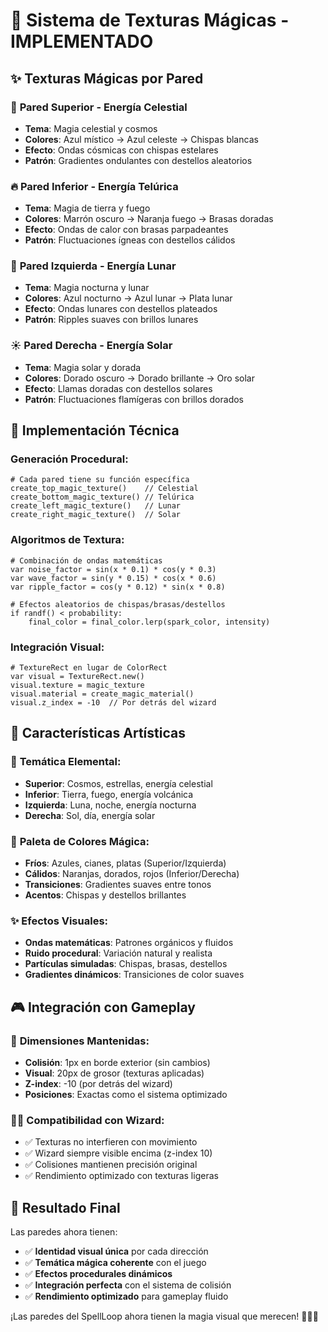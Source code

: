 # 🎨 Sistema de Texturas Mágicas - IMPLEMENTADO

## ✨ Texturas Mágicas por Pared

### 🌌 **Pared Superior** - Energía Celestial
- **Tema**: Magia celestial y cosmos
- **Colores**: Azul místico → Azul celeste → Chispas blancas
- **Efecto**: Ondas cósmicas con chispas estelares
- **Patrón**: Gradientes ondulantes con destellos aleatorios

### 🔥 **Pared Inferior** - Energía Telúrica  
- **Tema**: Magia de tierra y fuego
- **Colores**: Marrón oscuro → Naranja fuego → Brasas doradas
- **Efecto**: Ondas de calor con brasas parpadeantes
- **Patrón**: Fluctuaciones ígneas con destellos cálidos

### 🌙 **Pared Izquierda** - Energía Lunar
- **Tema**: Magia nocturna y lunar
- **Colores**: Azul nocturno → Azul lunar → Plata lunar
- **Efecto**: Ondas lunares con destellos plateados
- **Patrón**: Ripples suaves con brillos lunares

### ☀️ **Pared Derecha** - Energía Solar
- **Tema**: Magia solar y dorada
- **Colores**: Dorado oscuro → Dorado brillante → Oro solar
- **Efecto**: Llamas doradas con destellos solares
- **Patrón**: Fluctuaciones flamígeras con brillos dorados

## 🔧 Implementación Técnica

### Generación Procedural:
```gdscript
# Cada pared tiene su función específica
create_top_magic_texture()    // Celestial
create_bottom_magic_texture() // Telúrica  
create_left_magic_texture()   // Lunar
create_right_magic_texture()  // Solar
```

### Algoritmos de Textura:
```gdscript
# Combinación de ondas matemáticas
var noise_factor = sin(x * 0.1) * cos(y * 0.3)
var wave_factor = sin(y * 0.15) * cos(x * 0.6)
var ripple_factor = cos(y * 0.12) * sin(x * 0.8)

# Efectos aleatorios de chispas/brasas/destellos
if randf() < probability:
    final_color = final_color.lerp(spark_color, intensity)
```

### Integración Visual:
```gdscript
# TextureRect en lugar de ColorRect
var visual = TextureRect.new()
visual.texture = magic_texture
visual.material = create_magic_material()
visual.z_index = -10  // Por detrás del wizard
```

## 🎨 Características Artísticas

### 🎯 **Temática Elemental**:
- **Superior**: Cosmos, estrellas, energía celestial
- **Inferior**: Tierra, fuego, energía volcánica
- **Izquierda**: Luna, noche, energía nocturna
- **Derecha**: Sol, día, energía solar

### 🌈 **Paleta de Colores Mágica**:
- **Fríos**: Azules, cianes, platas (Superior/Izquierda)
- **Cálidos**: Naranjas, dorados, rojos (Inferior/Derecha)
- **Transiciones**: Gradientes suaves entre tonos
- **Acentos**: Chispas y destellos brillantes

### ✨ **Efectos Visuales**:
- **Ondas matemáticas**: Patrones orgánicos y fluidos
- **Ruido procedural**: Variación natural y realista
- **Partículas simuladas**: Chispas, brasas, destellos
- **Gradientes dinámicos**: Transiciones de color suaves

## 🎮 Integración con Gameplay

### 📐 **Dimensiones Mantenidas**:
- **Colisión**: 1px en borde exterior (sin cambios)
- **Visual**: 20px de grosor (texturas aplicadas)
- **Z-index**: -10 (por detrás del wizard)
- **Posiciones**: Exactas como el sistema optimizado

### 🧙‍♂️ **Compatibilidad con Wizard**:
- ✅ Texturas no interfieren con movimiento
- ✅ Wizard siempre visible encima (z-index 10)
- ✅ Colisiones mantienen precisión original
- ✅ Rendimiento optimizado con texturas ligeras

## 🚀 Resultado Final

Las paredes ahora tienen:
- ✅ **Identidad visual única** por cada dirección
- ✅ **Temática mágica coherente** con el juego
- ✅ **Efectos procedurales dinámicos** 
- ✅ **Integración perfecta** con el sistema de colisión
- ✅ **Rendimiento optimizado** para gameplay fluido

¡Las paredes del SpellLoop ahora tienen la magia visual que merecen! 🧙‍♂️✨